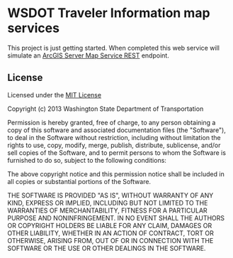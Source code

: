 ﻿WSDOT Traveler Information map services
=======================================

This project is just getting started. When completed this web service will simulate an [ArcGIS Server Map Service REST] endpoint.

[ArcGIS Server Map Service REST]:http://resources.arcgis.com/en/help/rest/apiref/index.html

## License ##

Licensed under the [MIT License](http://opensource.org/licenses/MIT)

Copyright (c) 2013 Washington State Department of Transportation

Permission is hereby granted, free of charge, to any person obtaining a copy of this software and associated documentation files (the "Software"), to deal in the Software without restriction, including without limitation the rights to use, copy, modify, merge, publish, distribute, sublicense, and/or sell copies of the Software, and to permit persons to whom the Software is furnished to do so, subject to the following conditions:

The above copyright notice and this permission notice shall be included in all copies or substantial portions of the Software.

THE SOFTWARE IS PROVIDED "AS IS", WITHOUT WARRANTY OF ANY KIND, EXPRESS OR IMPLIED, INCLUDING BUT NOT LIMITED TO THE WARRANTIES OF MERCHANTABILITY, FITNESS FOR A PARTICULAR PURPOSE AND NONINFRINGEMENT. IN NO EVENT SHALL THE AUTHORS OR COPYRIGHT HOLDERS BE LIABLE FOR ANY CLAIM, DAMAGES OR OTHER LIABILITY, WHETHER IN AN ACTION OF CONTRACT, TORT OR OTHERWISE, ARISING FROM, OUT OF OR IN CONNECTION WITH THE SOFTWARE OR THE USE OR OTHER DEALINGS IN THE SOFTWARE.

